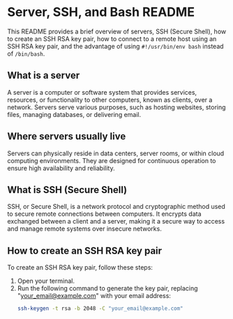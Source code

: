 # Server, SSH, and Bash README

This README provides a brief overview of servers, SSH (Secure Shell), how to create an SSH RSA key pair, how to connect to a remote host using an SSH RSA key pair, and the advantage of using `#!/usr/bin/env bash` instead of `/bin/bash`.

## What is a server

A server is a computer or software system that provides services, resources, or functionality to other computers, known as clients, over a network. Servers serve various purposes, such as hosting websites, storing files, managing databases, or delivering email.

## Where servers usually live

Servers can physically reside in data centers, server rooms, or within cloud computing environments. They are designed for continuous operation to ensure high availability and reliability.

## What is SSH (Secure Shell)

SSH, or Secure Shell, is a network protocol and cryptographic method used to secure remote connections between computers. It encrypts data exchanged between a client and a server, making it a secure way to access and manage remote systems over insecure networks.

## How to create an SSH RSA key pair

To create an SSH RSA key pair, follow these steps:

1. Open your terminal.
2. Run the following command to generate the key pair, replacing "your_email@example.com" with your email address:
   ```bash
   ssh-keygen -t rsa -b 2048 -C "your_email@example.com"

